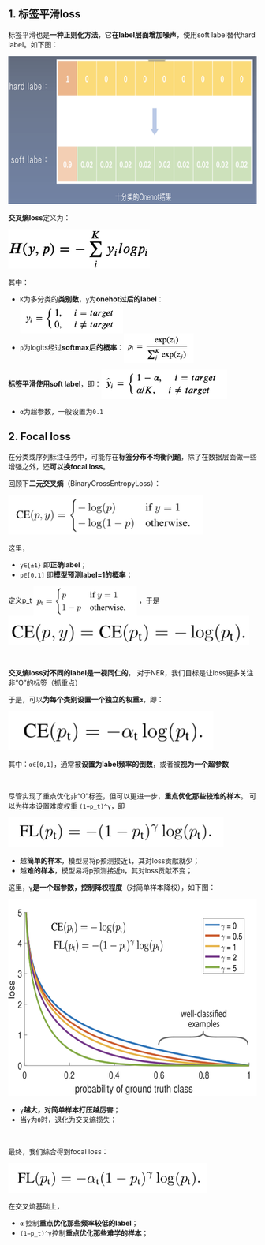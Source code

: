 
## 1. 标签平滑loss
标签平滑也是**一种正则化方法**，它**在label层面增加噪声**，使用soft label替代hard label。如下图：

<img height="300" src="images/label-smooth-img.png"/>

**交叉熵loss**定义为：

<img height="80" src="images/ce-loss.png"/>

其中：
- `K`为多分类的**类别数**，`y`为**onehot过后的label**：<img height="60" src="images/ce-loss-yi.png" align="center"/>
- `p`为logits经过**softmax后的概率**：<img height="60" src="images/ce-loss-pi.png" align="center"/>

**标签平滑使用soft label**，即：<img height="60" src="images/label-smooth-loss-yi.png" align="center"/>

- `α`为超参数，一般设置为`0.1`                      

## 2. Focal loss
在分类或序列标注任务中，可能存在**标签分布不均衡问题**，除了在数据层面做一些增强之外，还**可以换focal loss**。

回顾下**二元交叉熵**（BinaryCrossEntropyLoss）：

<img height="80" src="images/bce.png"/>

这里，
  - `y∈{±1}` 即**正确label**；
  - `p∈[0,1]` 即**模型预测label=1的概率**；

定义p_t <img height="60" src="images/bce-pt.png" align="center"/> ，于是 <img height="60" src="images/bce-2.png" align="center"/>

<br>

**交叉熵loss对不同的label是一视同仁的**， 对于NER，我们目标是让loss更多关注非“O”的标签（抓重点）

于是，可以**为每个类别设置一个独立的权重`α`**，即：

<img height="80" src="images/ce-loss-weight.png"/>

其中：`α∈[0,1]`，通常被**设置为label频率的倒数**，或者被**视为一个超参数**

<br>

尽管实现了重点优化非“O”标签，但可以更进一步，**重点优化那些较难的样本**。
可以为样本设置难度权重 `(1−p_t)^γ`，即

<img height="60" src="images/focal-loss.png"/>

- 越**简单的样本**，模型易将p预测接近`1`，其对loss贡献就少；
- 越**难的样本**，模型易将p预测接近`0`，其对loss贡献不变；

这里，`γ`**是一个超参数，控制降权程度**（对简单样本降权），如下图：

<img height="400" src="images/focal-loss-gama.png"/>

- `γ`**越大，对简单样本打压越厉害**；
- 当`γ`为`0`时，退化为交叉熵损失；

<br>

最终，我们综合得到focal loss：

<img height="60" src="images/focal-loss-1.png"/>

在交叉熵基础上，
- `α` 控制**重点优化那些频率较低的label**；
- `(1−p_t)^γ`控制**重点优化那些难学的样本**；

